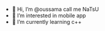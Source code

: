 - 👋 Hi, I’m @oussama   call me NaTsU
- 👀 I’m interested in mobile app 
- 🌱 I’m currently learning c++


<!---
oussamamdz/oussamamdz is a ✨ special ✨ repository because its `README.md` (this file) appears on your GitHub profile.
You can click the Preview link to take a look at your changes.
--->
